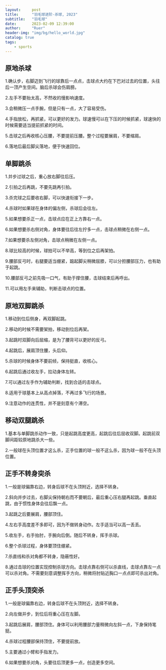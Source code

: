```yaml
---
layout:     post
title:      "羽毛球进阶-杀球, 2023"
subtitle:   "羽毛球"
date:       2023-02-09 12:39:00
author:     "Ruer"
header-img: "img/bg/hello_world.jpg"
catalog: true
tags:
    - sports
---
```


## 原地杀球

1.确认步，右脚迈到飞行的球靠后一点点，击球点大约在下巴对过去的位置，头往后一顶产生空间。脑后杀球会伤肩膀。

2.左手不要抬太高，不然收的慢影响速度。

3.会稍微压一点手腕，但是只有一点，大了容易受伤。

4.手指放松，再抓紧，可以更好的发力。球速慢可以在下压的时候抓紧，球速快的时候需要适当提前抓紧的时间。

5.击球之后再收核心压腰，不要提前压腰。整个过程要展肩，不要缩肩。

6.落地后最后脚尖落地，便于快速回位。

## 单脚跳杀

1.并步过球之后，重心放右脚往后压。

2.引拍之后再跳，不要先跳再引拍。

3.杀完球之后要收右脚，可以快速衔接下一步。

4.杀球时如果球在身体的偏左侧，杀球后会往左。

5.如果想要杀正一点，击球点应在正上方靠右一点。

6.如果想要杀右侧对角，身体要往后往左拧多一点，击球点稍微在右侧一点。

7.如果想要杀左侧对角，击球点稍微在左侧一点。

8.球比较高的时候，球拍可以不举高，等到位之后再架拍。

9.腰部反弓时，右腿要适当绷紧，踮起脚尖稍微屈膝，可以分担腰部压力，也有助于起跳。

10.腰部反弓之前先吸一口气，有助于撑住腰，击球结束后再呼出。

11.可以用左手来辅助，判断击球点的位置。

## 原地双脚跳杀

1.移动到位后侧身，再双脚起跳。

2.移动的时候不需要架拍，移动到位后再架。

3.起跳时双脚向后屈缩，是为了腰背可以更好的反弓。

4.起跳后，展肩顶住腰，头后仰。

5.杀球的时候身体不要前倾，保持挺直，收核心。

6.起跳后通过收左手，拉动身体左转。

7.可以通过左手作为辅助判断，找到合适的击球点。

8.适用于球基本上从高点掉落，不再过多飞行的场景。

9.注意动作的连贯性，并不是刻意有个滞空。

## 移动双腿跳杀

1.基本与单脚跳杀动作一致，只是起跳高度更高，起跳后往后屈收双脚。起跳前双脚间距较原地跳杀大一些。

2.一般球在头顶位置才这么杀，正手位置的球一般不这么杀，因为球一般不在头顶位置。

## 正手不转身突杀

1.一般是球偏靠右边，转身后球不在头顶附近，选择不转身。

2.斜向并步过去，右脚尖保持朝右而不要朝后，最后重心压右腿再起跳。垂直起跳，由于惯性身体会往后飘一点。

3.起跳之后要展肩，腰部顶住。

4.左右手高度差不多即可，因为不做转身动作。左手适当可以高一丢丢。

5.收左手，右手抬肘，手腕向后倒。随后不转身，挥手杀球。

6.整个杀球过程，身体要顶住绷紧。

7.杀直线和杀对角都不转身，隐蔽性好。

8.通过击球的位置实现控制杀球方向。击球点靠右侧可以杀直线，击球点靠左一点可以杀对角。不需要刻意调整挥手方向，稍微将肘贴近胸口一点点即可杀出对角。

## 正手头顶突杀

1.一般是球偏靠右边，转身后球不在头顶附近，选择不转身。

2.向左做并步，到位后将重心压在左脚。

3.起跳后展肩，腰部顶住。身体可以利用腰部力量稍微向左斜一点，下身保持笔挺。

4.杀球过程腰部保持顶住，不要提前放。

5.主要通过小臂和手指发力。

6.如果想要杀对角，头要往后顶更多一点，创造更多空间。
